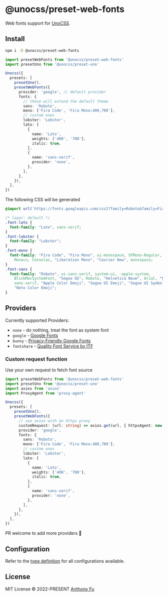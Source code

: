 # @unocss/preset-web-fonts

Web fonts support for [UnoCSS](https://github.com/unocss/unocss).

## Install

```bash
npm i -D @unocss/preset-web-fonts
```

```ts
import presetWebFonts from '@unocss/preset-web-fonts'
import presetUno from '@unocss/preset-uno'

Unocss({
  presets: [
    presetUno(),
    presetWebFonts({
      provider: 'google', // default provider
      fonts: {
        // these will extend the default theme
        sans: 'Roboto',
        mono: ['Fira Code', 'Fira Mono:400,700'],
        // custom ones
        lobster: 'Lobster',
        lato: [
          {
            name: 'Lato',
            weights: ['400', '700'],
            italic: true,
          },
          {
            name: 'sans-serif',
            provider: 'none',
          },
        ],
      },
    }),
  ],
})
```

The following CSS will be generated

```css
@import url('https://fonts.googleapis.com/css2?family=Roboto&family=Fira+Code&family=Fira+Mono:wght@400;700&family=Lobster&family=Lato:ital,wght@0,400;0,700;1,400;1,700&display=swap');

/* layer: default */
.font-lato {
  font-family: "Lato", sans-serif;
}
.font-lobster {
  font-family: "Lobster";
}
.font-mono {
  font-family: "Fira Code", "Fira Mono", ui-monospace, SFMono-Regular, Menlo,
    Monaco, Consolas, "Liberation Mono", "Courier New", monospace;
}
.font-sans {
  font-family: "Roboto", ui-sans-serif, system-ui, -apple-system,
    BlinkMacSystemFont, "Segoe UI", Roboto, "Helvetica Neue", Arial, "Noto Sans",
    sans-serif, "Apple Color Emoji", "Segoe UI Emoji", "Segoe UI Symbol",
    "Noto Color Emoji";
}
```

## Providers

Currently supported Providers:

- `none` - do nothing, treat the font as system font
- `google` - [Google Fonts](https://fonts.google.com/)
- `bunny` - [Privacy-Friendly Google Fonts](https://fonts.bunny.net/)
- `fontshare` - [Quality Font Service by ITF](https://www.fontshare.com/)

### Custom request function

Use your own request to fetch font source

```ts
import presetWebFonts from '@unocss/preset-web-fonts'
import presetUno from '@unocss/preset-uno'
import axios from 'axios'
import ProxyAgent from 'proxy-agent'

Unocss({
  presets: [
    presetUno(),
    presetWebFonts({
      // use axios with an https proxy
      customRequest: (url: string) => axios.get(url, { httpsAgent: new ProxyAgent('https://localhost:7890') }),
      provider: 'google',
      fonts: {
        sans: 'Roboto',
        mono: ['Fira Code', 'Fira Mono:400,700'],
        // custom ones
        lobster: 'Lobster',
        lato: [
          {
            name: 'Lato',
            weights: ['400', '700'],
            italic: true,
          },
          {
            name: 'sans-serif',
            provider: 'none',
          },
        ],
      },
    }),
  ],
})
```
PR welcome to add more providers 🙌


## Configuration

Refer to the [type definition](https://github.com/unocss/unocss/blob/main/packages/preset-web-fonts/src/types.ts#L4) for all configurations available.

## License

MIT License &copy; 2022-PRESENT [Anthony Fu](https://github.com/antfu)
